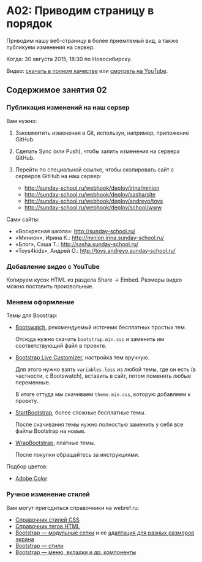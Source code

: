 # A02: Приводим страницу в порядок

Приводим нашу веб-страницу в более приемлемый вид, а также публикуем изменения на сервер.

Когда: 30 августа 2015, 18:30 по Новосибирску.

Видео: [скачать в полном качестве](http://media.sunday-school.ru/SundaySchool-02-800p.mp4) или [смотреть на YouTube](http://www.youtube.com/watch?v=iVoXNzoEvL0).


## Содержимое занятия 02

### Публикация изменений на наш сервер

Вам нужно:

1. Закоммитить изменения в Git, используя, например, приложение GitHub.
2. Сделать Sync (или Push), чтобы залить изменения на сервера GitHub.
3. Перейти по специальной ссылке, чтобы скопировать сайт с серверов GitHub на наш сервер:

    * http://sunday-school.ru/webhook/deploy/irina/minion
    * http://sunday-school.ru/webhook/deploy/sasha/site
    * http://sunday-school.ru/webhook/deploy/andreyo/toys
    * http://sunday-school.ru/webhook/deploy/school/www

Сами сайты:

* «Воскресная школа»: http://sunday-school.ru/
* «Минион», Ирина К.: http://minion.irina.sunday-school.ru/
* «Блог», Саша Т.: http://sasha.sunday-school.ru/
* «Toys4kids», Андрей О.: http://toys.andreyo.sunday-school.ru/


### Добавление видео с YouTube

Копируем кусок HTML из раздела Share → Embed. Размеры видео можно поставить произвольные.


### Меняем оформление

Темы для Boostrap:

* [Bootswatch](http://bootswatch.com/), рекомендуемый источник бесплатных простых тем.

    Отсюда нужно скачать `bootstrap.min.css` и заменить им соответствующий файл в проекте.

* [Bootstrap Live Customizer](http://bootstrap-live-customizer.com/), настройка тем вручную.

    Для этого нужно взять `variables.less` из любой темы, где он есть (в частности, с Bootswatch), вставить в сайт, потом поменять любые переменные.

    В итоге оттуда мы скачиваем `theme.min.css`, которую добавляем к проекту.

* [StartBootstrap](http://startbootstrap.com/), более сложные бесплатные темы.

    После скачивания темы нужно полностью заменить у себя все файлы Bootstrap на новые.

* [WrapBootstrap](https://wrapbootstrap.com/), платные темы.

    После покупки обращайтесь за инструкциями.

Подбор цветов:

* [Adobe Color](https://color.adobe.com/)


### Ручное изменение стилей

Вам могут пригодиться справочники на webref.ru:

* [Справочник стилей CSS](https://webref.ru/css)
* [Справочник тегов HTML](https://webref.ru/html)
* [Bootstrap — модульные сетки](https://webref.ru/layout/bootstrap/grid) и ее [адаптация для разных размеров экрана](https://webref.ru/layout/bootstrap/responsive)
* [Bootstrap — стили](https://webref.ru/layout/bootstrap/css)
* [Bootstrap — меню, вкладки и др. компоненты](https://webref.ru/layout/bootstrap/component)

